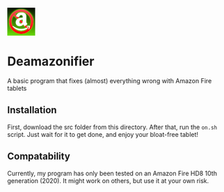 ![Icon](Deamazonify_Icn_Small.png)
# Deamazonifier
A basic program that fixes (almost) everything wrong with Amazon Fire tablets

## Installation
First, download the src folder from this directory.
After that, run the `on.sh` script.
Just wait for it to get done, and enjoy your bloat-free tablet!

## Compatability
Currently, my program has only been tested on an Amazon Fire HD8 10th generation (2020). 
It might work on others, but use it at your own risk.
